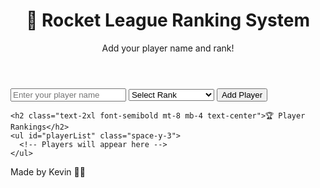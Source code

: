 <!DOCTYPE html>
<html lang="en">
<head>
  <meta charset="UTF-8" />
  <meta name="viewport" content="width=device-width, initial-scale=1.0" />
  <title>Rocket League Ranking System</title>
  <script src="https://cdn.tailwindcss.com"></script>
</head>
<body class="bg-gray-900 text-white min-h-screen flex flex-col items-center p-6">
  <header class="text-center mb-6">
    <h1 class="text-4xl font-bold text-orange-400">🚀 Rocket League Ranking System</h1>
    <p class="text-gray-400 mt-2">Add your player name and rank!</p>
  </header>

  <main class="w-full max-w-md bg-gray-800 rounded-2xl p-6 shadow-lg">
    <form id="rankForm" class="flex flex-col gap-4">
      <input 
        id="playerName" 
        type="text" 
        placeholder="Enter your player name" 
        class="p-3 rounded-lg text-gray-900 focus:outline-none"
        required
      >
      <select id="playerRank" class="p-3 rounded-lg text-gray-900" required>
        <option value="">Select Rank</option>
        <option>Bronze</option>
        <option>Silver</option>
        <option>Gold</option>
        <option>Platinum</option>
        <option>Diamond</option>
        <option>Champion</option>
        <option>Grand Champion</option>
        <option>Supersonic Legend</option>
      </select>
      <button 
        type="submit" 
        class="bg-orange-500 hover:bg-orange-600 text-white font-bold py-2 px-4 rounded-lg"
      >
        Add Player
      </button>
    </form>

    <h2 class="text-2xl font-semibold mt-8 mb-4 text-center">🏆 Player Rankings</h2>
    <ul id="playerList" class="space-y-3">
      <!-- Players will appear here -->
    </ul>
  </main>

  <footer class="mt-10 text-gray-500 text-sm">
    Made by Kevin 🚗💨
  </footer>

  <script>
    const rankForm = document.getElementById("rankForm");
    const playerList = document.getElementById("playerList");

    rankForm.addEventListener("submit", (e) => {
      e.preventDefault();

      const name = document.getElementById("playerName").value.trim();
      const rank = document.getElementById("playerRank").value;

      if (!name || !rank) return;

      const li = document.createElement("li");
      li.className = "bg-gray-700 p-3 rounded-lg flex justify-between items-center";
      li.innerHTML = `
        <span class="font-semibold text-orange-300">${name}</span>
        <span class="text-gray-300">${rank}</span>
      `;

      playerList.appendChild(li);
      rankForm.reset();
    });
  </script>
</body>
</html>

